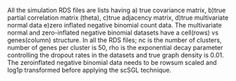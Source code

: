 All the simulation RDS files are lists having a) true covariance matrix, b)true partial correlation matrix (theta), c)true adjacency matrix,
d)true multivariate normal data e)zero inflated negative binomial count data. The multivariate normal and zero-inflated negative binomial datasets have 
a cell(rows) vs genes(column) structure. In all the RDS files; nc is the number of clusters, number of genes per cluster is 50, rho is the exponential decay parameter controlling the dropout 
rates in the datasets and true graph density is 0.01. The zeroinflated negative binomial data needs to be rowsum scaled and log1p transformed before 
applying the scSGL technique.
